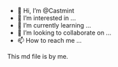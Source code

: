 - 👋 Hi, I’m @Castmint
- 👀 I’m interested in ...
- 🌱 I’m currently learning ...
- 💞️ I’m looking to collaborate on ...
- 📫 How to reach me ...

<!---
Castmint/Castmint is a ✨ special ✨ repository because its `README.md` (this file) appears on your GitHub profile.
You can click the Preview link to take a look at your changes.
--->
This md file is by me. 
